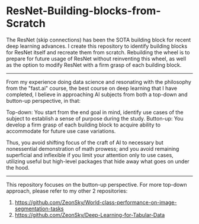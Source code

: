 # ResNet-Building-blocks-from-Scratch
The ResNet (skip connections) has been the SOTA building block for recent deep learning advances. 
I create this repository to identify building blocks for ResNet itself and recreate them from scratch.
Rebuilding the wheel is to prepare for future usage of ResNet without reinventing this wheel, as well as the option to modify ResNet with a firm grasp of each building block.

---

From my experience doing data science and resonating with the philosophy from the "fast.ai" course, the best course on deep learning that I have completed, I believe in approaching AI subjects from both a top-down and button-up perspective, in that:

 Top-down: You start from the end goal in mind, identify use cases of the subject to establish a sense of purpose during the study.
 Button-up: You develop a firm grasp of each building block to acquire ability to accommodate for future use case variations.

Thus, you avoid shifting focus of the craft of AI to necessary but nonessential demonstration of math prowess; and you avoid remaining superficial and inflexible if you limit your attention only to use cases, utilizing useful but high-level packages that hide away what goes on under the hood.

---

This repository focuses on the button-up perspective. For more top-down approach, please refer to my other 2 repositories:

1. https://github.com/ZeonSky/World-class-performance-on-image-segmentation-tasks
2. https://github.com/ZeonSky/Deep-Learning-for-Tabular-Data
